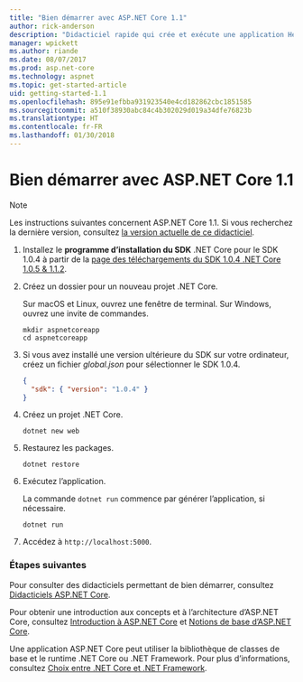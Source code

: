 ```yaml
---
title: "Bien démarrer avec ASP.NET Core 1.1"
author: rick-anderson
description: "Didacticiel rapide qui crée et exécute une application Hello World simple à l’aide d’ASP.NET Core 1.1."
manager: wpickett
ms.author: riande
ms.date: 08/07/2017
ms.prod: asp.net-core
ms.technology: aspnet
ms.topic: get-started-article
uid: getting-started-1.1
ms.openlocfilehash: 895e91efbba931923540e4cd182862cbc1851585
ms.sourcegitcommit: a510f38930abc84c4b302029d019a34dfe76823b
ms.translationtype: HT
ms.contentlocale: fr-FR
ms.lasthandoff: 01/30/2018
---
```

# <a name="getting-started-with-aspnet-core-11"></a>Bien démarrer avec ASP.NET Core 1.1

> [!NOTE]
> Les instructions suivantes concernent ASP.NET Core 1.1. Si vous recherchez la dernière version, consultez [la version actuelle de ce didacticiel](xref:getting-started).

1. Installez le **programme d’installation du SDK** .NET Core pour le SDK 1.0.4 à partir de la [page des téléchargements du SDK 1.0.4 .NET Core 1.0.5 & 1.1.2](https://github.com/dotnet/core/blob/master/release-notes/download-archives/1.0.5-download.md).

2. Créez un dossier pour un nouveau projet .NET Core.

   Sur macOS et Linux, ouvrez une fenêtre de terminal. Sur Windows, ouvrez une invite de commandes.

   ```terminal
   mkdir aspnetcoreapp
   cd aspnetcoreapp
   ```

2. Si vous avez installé une version ultérieure du SDK sur votre ordinateur, créez un fichier *global.json* pour sélectionner le SDK 1.0.4.

   ```json
   {
     "sdk": { "version": "1.0.4" }
   }
   ```

2. Créez un projet .NET Core.

   ```terminal
   dotnet new web
   ```
   
3.  Restaurez les packages.

    ```terminal
    dotnet restore
    ```

4. Exécutez l’application.

   La commande `dotnet run` commence par générer l’application, si nécessaire.

   ```terminal
   dotnet run
   ```

5. Accédez à `http://localhost:5000`.

<!-- H3 to avoid a single-entry internal TOC -->
### <a name="next-steps"></a>Étapes suivantes

Pour consulter des didacticiels permettant de bien démarrer, consultez [Didacticiels ASP.NET Core](tutorials/index.md).

Pour obtenir une introduction aux concepts et à l’architecture d’ASP.NET Core, consultez [Introduction à ASP.NET Core](index.md) et [Notions de base d’ASP.NET Core](fundamentals/index.md).

Une application ASP.NET Core peut utiliser la bibliothèque de classes de base et le runtime .NET Core ou .NET Framework. Pour plus d’informations, consultez [Choix entre .NET Core et .NET Framework](https://docs.microsoft.com/dotnet/articles/standard/choosing-core-framework-server).
